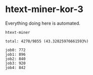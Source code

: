 # htext-miner-kor-3

Everything doing here is automated.

```
htext-miner

total: 4270/9855 (43.32825976661593%)

job0: 772
job1: 896
job2: 840
job3: 920
job4: 842
```